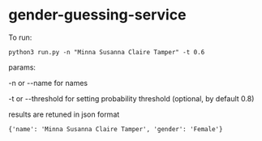 # gender-guessing-service


To run:

```
python3 run.py -n "Minna Susanna Claire Tamper" -t 0.6 
``` 

params: 

-n or --name for names

-t or --threshold for setting probability threshold (optional, by default 0.8)

results are retuned in json format

```
{'name': 'Minna Susanna Claire Tamper', 'gender': 'Female'}
```
